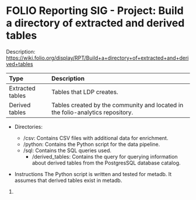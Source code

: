 # FOLIO Reporting SIG - Project: Build a directory of extracted and derived tables

Description:
https://wiki.folio.org/display/RPT/Build+a+directory+of+extracted+and+derived+tables

| Type | Description |
|:-----|:------------|
| Extracted tables | Tables that LDP creates. |
| Derived tables | Tables created by the community and located in the folio-analytics repository. |

* Directories:
  * /csv: Contains CSV files with additional data for enrichment.
  * /python: Contains the Python script for the data pipeline.
  * /sql: Contains the SQL queries used.
    *  /derived_tables: Contains the query for querying information about derived tables from the PostgresSQL database catalog.

* Instructions
The Python script is written and tested for metadb. It assumes that derived tables exist in metadb.

1. 
